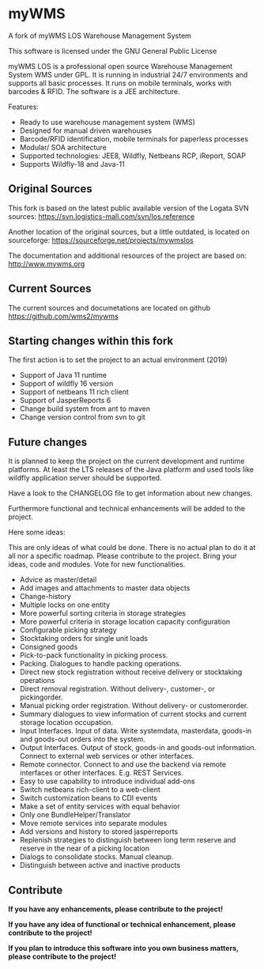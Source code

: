 # myWMS

A fork of myWMS LOS Warehouse Management System

This software is licensed under the GNU General Public License

myWMS LOS is a professional open source Warehouse Management System WMS under GPL. It is running in industrial 24/7 environments and supports all basic processes. It runs on mobile terminals, works with barcodes & RFID. The software is a JEE architecture.


Features:

* Ready to use warehouse management system (WMS)
* Designed for manual driven warehouses
* Barcode/RFID identification, mobile terminals for paperless processes
* Modular/ SOA architecture
* Supported technologies: JEE8, Wildfly, Netbeans RCP, iReport, SOAP
* Supports Wildfly-18 and Java-11


## Original Sources

This fork is based on the latest public available version of the Logata SVN sources: https://svn.logistics-mall.com/svn/los.reference

Another location of the original sources, but a little outdated, is located on sourceforge: https://sourceforge.net/projects/mywmslos

The documentation and additional resources of the project are based on: http://www.mywms.org

## Current Sources

The current sources and documetations are located on github https://github.com/wms2/mywms

## Starting changes within this fork

The first action is to set the project to an actual environment (2019)

- Support of Java 11 runtime
- Support of wildfly 16 version
- Support of netbeans 11 rich client
- Support of JasperReports 6
- Change build system from ant to maven
- Change version control from svn to git

## Future changes

It is planned to keep the project on the current development and runtime platforms. At least the LTS releases of the Java platform and used tools like wildfly application server should be supported.

Have a look to the CHANGELOG file to get information about new changes.

Furthermore functional and technical enhancements will be added to the project.

Here some ideas:

This are only ideas of what could be done. There is no actual plan to do it at all nor a specific roadmap.
Please contribute to the project. Bring your ideas, code and modules. Vote for new functionalities.

- Advice as master/detail
- Add images and attachments to master data objects
- Change-history
- Multiple locks on one entity
- More powerful sorting criteria in storage strategies
- More powerful criteria in storage location capacity configuration
- Configurable picking strategy
- Stocktaking orders for single unit loads
- Consigned goods
- Pick-to-pack functionality in picking process.
- Packing. Dialogues to handle packing operations.
- Direct new stock registration without receive delivery or stocktaking operations
- Direct removal registration. Without delivery-, customer-, or pickingorder.
- Manual picking order registration. Without delivery- or customerorder.
- Summary dialogues to view information of current stocks and current storage location occupation.
- Input Interfaces. Input of data. Write systemdata, masterdata, goods-in and goods-out orders into the system.
- Output Interfaces. Output of stock, goods-in and goods-out information. Connect to external web services or other interfaces.
- Remote connector. Connect to and use the backend via remote interfaces or other interfaces. E.g. REST Services.
- Easy to use capability to introduce individual add-ons
- Switch netbeans rich-client to a web-client
- Switch customization beans to CDI events
- Make a set of entity services with equal behavior
- Only one BundleHelper/Translator
- Move remote services into separate modules
- Add versions and history to stored jasperreports
- Replenish strategies to distinguish between long term reserve and reserve in the near of a picking location
- Dialogs to consolidate stocks. Manual cleanup.
- Distinguish between active and inactive products

## Contribute

__If you have any enhancements, please contribute to the project!__

__If you have any idea of functional or technical enhancement, please contribute to the project!__

__If you plan to introduce this software into you own business matters, please contribute to the project!__
